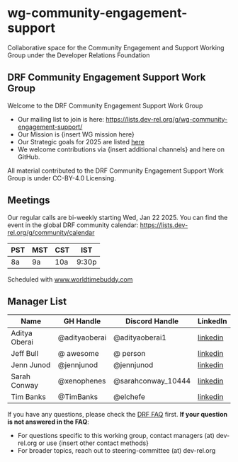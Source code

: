 # wg-community-engagement-support
Collaborative space for the Community Engagement and Support Working Group under the Developer Relations Foundation

## DRF Community Engagement Support Work Group

Welcome to the DRF Community Engagement Support Work Group

- Our mailing list to join is here: https://lists.dev-rel.org/g/wg-community-engagement-support/
- Our Mission is {insert WG mission here}
- Our Strategic goals for 2025 are listed [here](GOALS.md)
- We welcome contributions via {insert additional channels} and here on GitHub.

All material contributed to the DRF Community Engagement Support Work Group is under CC-BY-4.0 Licensing.

## Meetings

Our regular calls are bi-weekly starting Wed, Jan 22 2025. You can find the event in the global DRF community calendar: https://lists.dev-rel.org/g/community/calendar

|  PST | MST |  CST |  IST  | 
|    ---   |     ---   |      ---        |     ---    |
|    8a   |     9a   |      10a        |     9:30p    |


Scheduled with www.worldtimebuddy.com


## Manager List

|    Name  | GH Handle |  Discord Handle |  LinkedIn  | 
|    ---   |     ---   |      ---        |     ---    |
| Aditya Oberai | @adityaoberai | @adityaoberai1 | [linkedin](https://www.linkedin.com/in/adityaoberai1/) |
| Jeff Bull | @ awesome | @ person | [linkedin](https://www.linkedin.com/in/jeffbulltech/) |
| Jenn Junod | @jennjunod | @jennjunod | [linkedin](https://www.linkedin.com/in/jennjunod/) |
| Sarah Conway | @xenophenes | @sarahconway_10444 | [linkedin](https://www.linkedin.com/in/sarah-conway-05785570/) |
| Tim Banks | @TimBanks | @elchefe | [linkedin](https://www.linkedin.com/in/timjb/) |


If you have any questions, please check the [DRF FAQ](https://github.com/DevRel-Foundation#faq) first. **If your question is not answered in the FAQ**:

- For questions specific to this working group, contact managers (at) dev-rel.org or use {insert other contact methods}
- For broader topics, reach out to steering-committee (at) dev-rel.org
